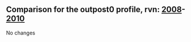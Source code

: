 ## Comparison for the outpost0 profile, rvn: [2008](https://github.com/PRO100KatYT/FortniteProfileRevisions/tree/main/profiles/outpost0/2008%20outpost0.json)-[2010](https://github.com/PRO100KatYT/FortniteProfileRevisions/tree/main/profiles/outpost0/2010%20outpost0.json)

No changes
